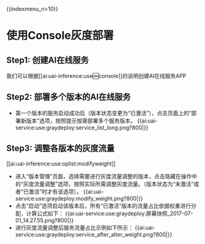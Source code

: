 {{indexmenu_n>10}}

# 使用Console灰度部署

## Step1: 创建AI在线服务
我们可以根据[[ai:uai-inference:use:new:console]]的说明创建AI在线服务APP

## Step2: 部署多个版本的AI在线服务

  * 第一个版本的服务启动成功后（版本状态变更为“已激活”），点击页面上的“部署新版本”选项，按照提示按需部署多个服务版本。
{{ai:uai-service:use:graydeploy:service_list_long.png?800|}}

## Step3: 调整各版本的灰度流量
[[ai:uai-inference:use:oplist:modifyweight]] 

  * 进入“版本管理”页面，选择需要进行灰度流量调整的版本，点击隐藏在操作中的“灰度流量调整”选项，按照实际所需调整灰度流量。（版本状态为“未激活”或者“已激活”时才有该选项）。
{{ai:uai-service:use:graydeploy:modify_weight.png?800|}}
  * 点击“启动”选项启动该版本后，所有“已激活”版本的流量占比依据权重进行分配，计算公式如下：
{{ai:uai-service:use:graydeploy:屏幕快照_2017-07-01_14.27.55.png?800|}}
  * 进行灰度流量调整后服务流量占比示例如下所示：
{{ai:uai-service:use:graydeploy:service_after_alter_weight.png?800|}}

